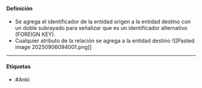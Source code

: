 #### Definición
- Se agrega el identificador de la entidad origen a la entidad destino con un doble subrayado para señalizar que es un identificador alternativo (FOREIGN KEY).
- Cualquier atributo de la relación se agrega a la entidad destino
![[Pasted image 20250906094001.png]]
***
#### Etiquetas
- #Anki 